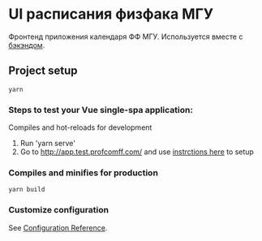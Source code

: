 # UI расписания физфака МГУ

Фронтенд приложения календаря ФФ МГУ. Используется вместе с [бэкэндом](https://github.com/profcomff/timetable-backend/).


## Project setup
```
yarn
```

### Steps to test your Vue single-spa application:
Compiles and hot-reloads for development
1. Run 'yarn serve'
2. Go to http://app.test.profcomff.com/ and use [instrctions here](https://github.com/profcomff/.github/wiki/Frontend-%D1%80%D0%B0%D0%B7%D1%80%D0%B0%D0%B1%D0%BE%D1%82%D0%BA%D0%B0) to setup

### Compiles and minifies for production
```
yarn build
```

### Customize configuration
See [Configuration Reference](https://cli.vuejs.org/config/).
